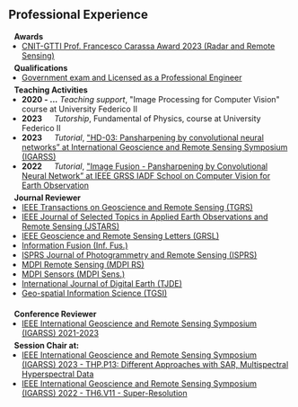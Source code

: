 ## Professional Experience

<h4 style="margin:0 10px 0;">Awards</h4>

<ul style="margin:0 0 5px;">
  <li><a href="https://itee.dieti.unina.it/index.php/it/26-news-xxxix-cycle/266-gtti-annual-meeting-award-winner-2023"><autocolor>CNIT-GTTI Prof. Francesco Carassa Award 2023 (Radar and Remote Sensing)</autocolor></a></li>
</ul>

<h4 style="margin:0 10px 0;">Qualifications</h4>

<ul style="margin:0 0 5px;">
  <li><a href="https://www.unina.it/documents/11958/24211580/ING.INF_2021.01.12_esito.11.1.pdf"><autocolor>Government exam and Licensed as a Professional Engineer</autocolor></a></li>
</ul>


<h4 style="margin:0 10px 0;">Teaching Activities</h4>
<ul style="margin:0 0 5px;">
  <li><autocolor><strong>2020 - ...</strong>  <em>Teaching support</em>,  "Image Processing for Computer Vision" course at University Federico II</autocolor></li>
  <li><autocolor><strong>2023</strong><code>&nbsp;&emsp;&emsp;</code><em>Tutorship</em>, Fundamental of Physics, course at University Federico II</autocolor></li>
  <li><autocolor><strong>2023</strong><code>&nbsp;&emsp;&emsp;</code><em>Tutorial</em>, <a href="https://2023.ieeeigarss.org/tutorials.php#tut107">"HD-03: Pansharpening by convolutional neural networks” at International
Geoscience and Remote Sensing Symposium (IGARSS)</a></autocolor></li>
  <li><autocolor><strong>2022</strong><code>&nbsp;&emsp;&emsp;</code><em>Tutorial</em>, <a href="https://iadf-school.org/iadf_2022/">"Image Fusion - Pansharpening by Convolutional Neural Network” at IEEE GRSS IADF School on Computer Vision for Earth Observation</a></autocolor></li>
</ul>


<h4 style="margin:0 10px 0;">Journal Reviewer</h4>

<ul style="margin:0 0 20px;">
  <li><a href="https://ieeexplore.ieee.org/xpl/RecentIssue.jsp?punumber=36"><autocolor>IEEE Transactions on Geoscience and Remote Sensing (TGRS)</autocolor></a></li>
  <li><a href="https://ieeexplore.ieee.org/xpl/RecentIssue.jsp?punumber=4609443"><autocolor>IEEE Journal of Selected Topics in Applied Earth Observations and Remote Sensing (JSTARS)</autocolor></a></li>
  <li><a href="https://ieeexplore.ieee.org/xpl/RecentIssue.jsp?punumber=8859"><autocolor>IEEE Geoscience and Remote Sensing Letters (GRSL)</autocolor></a></li>
  <li><a href="https://www.sciencedirect.com/journal/information-fusion"><autocolor>Information Fusion (Inf. Fus.)</autocolor></a></li>
  <li><a href="https://www.sciencedirect.com/journal/isprs-journal-of-photogrammetry-and-remote-sensing"><autocolor>ISPRS Journal of Photogrammetry and Remote Sensing (ISPRS)</autocolor></a></li>
  <li><a href="https://www.mdpi.com/journal/remotesensing/about"><autocolor>MDPI Remote Sensing (MDPI RS)</autocolor></a></li>
  <li><a href="https://www.mdpi.com/journal/sensors/about"><autocolor>MDPI Sensors (MDPI Sens.)</autocolor></a></li>
  <li><a href="https://www.tandfonline.com/journals/tjde20"><autocolor>International Journal of Digital Earth  (TJDE)</autocolor></a></li>
  <li><a href="https://www.tandfonline.com/journals/tgsi20"><autocolor>Geo-spatial Information Science (TGSI)</autocolor></a></li>
</ul>

<h4 style="margin:0 10px 0;">Conference Reviewer</h4>

<ul style="margin:0 0 5px;">
  <li><a href="https://2023.ieeeigarss.org/"><autocolor>IEEE International Geoscience and Remote Sensing Symposium (IGARSS) 2021-2023</autocolor></a></li>
</ul>


<h4 style="margin:0 10px 0;">Session Chair at:</h4>

<ul style="margin:0 0 5px;">
  <li><a href="https://2023.ieeeigarss.org/"><autocolor>IEEE International Geoscience and Remote Sensing Symposium (IGARSS) 2023 - THP.P13: Different Approaches with SAR, Multispectral Hyperspectral Data </autocolor></a></li>
  <li><a href="https://www.igarss2022.org/"><autocolor>IEEE International Geoscience and Remote Sensing Symposium (IGARSS) 2022 - TH6.V11 - Super-Resolution</autocolor></a></li>
</ul>
